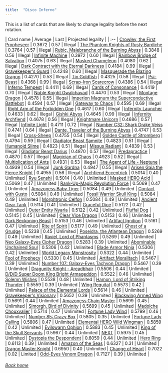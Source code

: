 ```yaml
---
title:  "Disco Inferno"
---
```


This is a list of cards that are likely to change legality before the next rotation.

| Card name | Average | Last | Projected legality |
| :-- |
[Crowley, the First Propheseer](https://db.ygoprodeck.com/card/?search=Crowley,%20the%20First%20Propheseer) | 0.3672 | 0.57 | Illegal |
[The Phantom Knights of Rusty Bardiche](https://db.ygoprodeck.com/card/?search=The%20Phantom%20Knights%20of%20Rusty%20Bardiche) | 0.3764 | 0.57 | Illegal |
[Rubic, Malebranche of the Burning Abyss](https://db.ygoprodeck.com/card/?search=Rubic,%20Malebranche%20of%20the%20Burning%20Abyss) | 0.3848 | 0.56 | Illegal |
[Infinite Machine](https://db.ygoprodeck.com/card/?search=Infinite%20Machine) | 0.3972 | 0.60 | Illegal |
[Rainbow Bridge of Salvation](https://db.ygoprodeck.com/card/?search=Rainbow%20Bridge%20of%20Salvation) | 0.4075 | 0.63 | Illegal |
[Masked Chameleon](https://db.ygoprodeck.com/card/?search=Masked%20Chameleon) | 0.4080 | 0.62 | Illegal |
[Dark Contract with the Eternal Darkness](https://db.ygoprodeck.com/card/?search=Dark%20Contract%20with%20the%20Eternal%20Darkness) | 0.4184 | 0.99 | Illegal |
[Gravekeeper's Guard](https://db.ygoprodeck.com/card/?search=Gravekeeper's%20Guard) | 0.4248 | 0.60 | Illegal |
[Masquerade the Blazing Dragon](https://db.ygoprodeck.com/card/?search=Masquerade%20the%20Blazing%20Dragon) | 0.4270 | 0.53 | Illegal |
[Tin Goldfish](https://db.ygoprodeck.com/card/?search=Tin%20Goldfish) | 0.4325 | 0.58 | Illegal |
[Psi-Beast](https://db.ygoprodeck.com/card/?search=Psi-Beast) | 0.4368 | 0.99 | Illegal |
[Scrap-Iron Scarecrow](https://db.ygoprodeck.com/card/?search=Scrap-Iron%20Scarecrow) | 0.4386 | 0.54 | Illegal |
[Inferno Tempest](https://db.ygoprodeck.com/card/?search=Inferno%20Tempest) | 0.4411 | 0.69 | Illegal |
[Cards of Consonance](https://db.ygoprodeck.com/card/?search=Cards%20of%20Consonance) | 0.4419 | 0.70 | Illegal |
[Noble Knight Gwalchavad](https://db.ygoprodeck.com/card/?search=Noble%20Knight%20Gwalchavad) | 0.4470 | 0.53 | Illegal |
[Montage Dragon](https://db.ygoprodeck.com/card/?search=Montage%20Dragon) | 0.4578 | 0.55 | Illegal |
[Imperion Magnum the Superconductive Battlebot](https://db.ygoprodeck.com/card/?search=Imperion%20Magnum%20the%20Superconductive%20Battlebot) | 0.4594 | 0.57 | Illegal |
[Gateway to Chaos](https://db.ygoprodeck.com/card/?search=Gateway%20to%20Chaos) | 0.4595 | 0.69 | Illegal |
[Right Arm of the Forbidden One](https://db.ygoprodeck.com/card/?search=Right%20Arm%20of%20the%20Forbidden%20One) | 0.4617 | 0.60 | Illegal |
[Infernity Launcher](https://db.ygoprodeck.com/card/?search=Infernity%20Launcher) | 0.4633 | 0.62 | Illegal |
[Gishki Abyss](https://db.ygoprodeck.com/card/?search=Gishki%20Abyss) | 0.4645 | 0.99 | Illegal |
[Infernity Archfiend](https://db.ygoprodeck.com/card/?search=Infernity%20Archfiend) | 0.4678 | 0.56 | Illegal |
[Knightmare Unicorn](https://db.ygoprodeck.com/card/?search=Knightmare%20Unicorn) | 0.4686 | 0.57 | Illegal |
[Infinite Light](https://db.ygoprodeck.com/card/?search=Infinite%20Light) | 0.4711 | 0.72 | Illegal |
[Number C32: Shark Drake Veiss](https://db.ygoprodeck.com/card/?search=Number%20C32:%20Shark%20Drake%20Veiss) | 0.4741 | 0.64 | Illegal |
[Dante, Traveler of the Burning Abyss](https://db.ygoprodeck.com/card/?search=Dante,%20Traveler%20of%20the%20Burning%20Abyss) | 0.4747 | 0.53 | Illegal |
[Cross-Sheep](https://db.ygoprodeck.com/card/?search=Cross-Sheep) | 0.4755 | 0.54 | Illegal |
[Golden Castle of Stromberg](https://db.ygoprodeck.com/card/?search=Golden%20Castle%20of%20Stromberg) | 0.4794 | 0.59 | Illegal |
[Gladiator Beast Samnite](https://db.ygoprodeck.com/card/?search=Gladiator%20Beast%20Samnite) | 0.4823 | 0.51 | Illegal |
[Humanoid Slime](https://db.ygoprodeck.com/card/?search=Humanoid%20Slime) | 0.4823 | 0.51 | Illegal |
[Missus Radiant](https://db.ygoprodeck.com/card/?search=Missus%20Radiant) | 0.4839 | 0.53 | Illegal |
[Gladiator Beast Darius](https://db.ygoprodeck.com/card/?search=Gladiator%20Beast%20Darius) | 0.4870 | 0.57 | Illegal |
[Predapractice](https://db.ygoprodeck.com/card/?search=Predapractice) | 0.4870 | 0.57 | Illegal |
[Magician of Chaos](https://db.ygoprodeck.com/card/?search=Magician%20of%20Chaos) | 0.4923 | 0.52 | Illegal |
[Multiplication of Ants](https://db.ygoprodeck.com/card/?search=Multiplication%20of%20Ants) | 0.4931 | 0.53 | Illegal |
[The Agent of Life - Neptune](https://db.ygoprodeck.com/card/?search=The%20Agent%20of%20Life%20-%20Neptune) | 0.4939 | 0.54 | Illegal |
[Junk Gardna](https://db.ygoprodeck.com/card/?search=Junk%20Gardna) | 0.4947 | 0.55 | Illegal |
[Arisen Gaia the Fierce Knight](https://db.ygoprodeck.com/card/?search=Arisen%20Gaia%20the%20Fierce%20Knight) | 0.4955 | 0.56 | Illegal |
[Archfiend Eccentrick](https://db.ygoprodeck.com/card/?search=Archfiend%20Eccentrick) | 0.5014 | 0.40 | Unlimited |
[Ryu Senshi](https://db.ygoprodeck.com/card/?search=Ryu%20Senshi) | 0.5014 | 0.40 | Unlimited |
[Masked HERO Acid](https://db.ygoprodeck.com/card/?search=Masked%20HERO%20Acid) | 0.5069 | 0.47 | Unlimited |
[Rank-Up-Magic Revolution Force](https://db.ygoprodeck.com/card/?search=Rank-Up-Magic%20Revolution%20Force) | 0.5069 | 0.47 | Unlimited |
[Amazoness Baby Tiger](https://db.ygoprodeck.com/card/?search=Amazoness%20Baby%20Tiger) | 0.5084 | 0.49 | Unlimited |
[Contact with Gusto](https://db.ygoprodeck.com/card/?search=Contact%20with%20Gusto) | 0.5084 | 0.49 | Unlimited |
[Fossil Warrior Skull King](https://db.ygoprodeck.com/card/?search=Fossil%20Warrior%20Skull%20King) | 0.5084 | 0.49 | Unlimited |
[Morphtronic Celfon](https://db.ygoprodeck.com/card/?search=Morphtronic%20Celfon) | 0.5084 | 0.49 | Unlimited |
[Ancient Gear Tank](https://db.ygoprodeck.com/card/?search=Ancient%20Gear%20Tank) | 0.5114 | 0.41 | Unlimited |
[Graceful Dice](https://db.ygoprodeck.com/card/?search=Graceful%20Dice) | 0.5122 | 0.42 | Unlimited |
[Outer Entity Nyarla](https://db.ygoprodeck.com/card/?search=Outer%20Entity%20Nyarla) | 0.5122 | 0.42 | Unlimited |
[Fluffal Dog](https://db.ygoprodeck.com/card/?search=Fluffal%20Dog) | 0.5145 | 0.45 | Unlimited |
[Clear Vice Dragon](https://db.ygoprodeck.com/card/?search=Clear%20Vice%20Dragon) | 0.5153 | 0.46 | Unlimited |
[Dark Beckoning Beast](https://db.ygoprodeck.com/card/?search=Dark%20Beckoning%20Beast) | 0.5153 | 0.46 | Unlimited |
[Artifact Ignition](https://db.ygoprodeck.com/card/?search=Artifact%20Ignition) | 0.5161 | 0.47 | Unlimited |
[Rite of Spirit](https://db.ygoprodeck.com/card/?search=Rite%20of%20Spirit) | 0.5177 | 0.49 | Unlimited |
[Ghost of a Grudge](https://db.ygoprodeck.com/card/?search=Ghost%20of%20a%20Grudge) | 0.5238 | 0.45 | Unlimited |
[Poseidra, the Atlantean Dragon](https://db.ygoprodeck.com/card/?search=Poseidra,%20the%20Atlantean%20Dragon) | 0.5269 | 0.49 | Unlimited |
[Raviel, Lord of Phantasms](https://db.ygoprodeck.com/card/?search=Raviel,%20Lord%20of%20Phantasms) | 0.5269 | 0.49 | Unlimited |
[Neo Galaxy-Eyes Cipher Dragon](https://db.ygoprodeck.com/card/?search=Neo%20Galaxy-Eyes%20Cipher%20Dragon) | 0.5283 | 0.39 | Unlimited |
[Abominable Unchained Soul](https://db.ygoprodeck.com/card/?search=Abominable%20Unchained%20Soul) | 0.5306 | 0.42 | Unlimited |
[Blade Armor Ninja](https://db.ygoprodeck.com/card/?search=Blade%20Armor%20Ninja) | 0.5306 | 0.42 | Unlimited |
[World Legacy Monstrosity](https://db.ygoprodeck.com/card/?search=World%20Legacy%20Monstrosity) | 0.5322 | 0.44 | Unlimited |
[Fool of Prophecy](https://db.ygoprodeck.com/card/?search=Fool%20of%20Prophecy) | 0.5330 | 0.45 | Unlimited |
[Artifact Moralltach](https://db.ygoprodeck.com/card/?search=Artifact%20Moralltach) | 0.5467 | 0.39 | Unlimited |
[Number 107: Galaxy-Eyes Tachyon Dragon](https://db.ygoprodeck.com/card/?search=Number%20107:%20Galaxy-Eyes%20Tachyon%20Dragon) | 0.5467 | 0.39 | Unlimited |
[Dragunity Knight - Areadbhair](https://db.ygoprodeck.com/card/?search=Dragunity%20Knight%20-%20Areadbhair) | 0.5506 | 0.44 | Unlimited |
[D/D/D Super Doom King Bright Armageddon](https://db.ygoprodeck.com/card/?search=D/D/D%20Super%20Doom%20King%20Bright%20Armageddon) | 0.5522 | 0.46 | Unlimited |
[Solemn Wishes](https://db.ygoprodeck.com/card/?search=Solemn%20Wishes) | 0.5538 | 0.48 | Unlimited |
[Hamon, Lord of Striking Thunder](https://db.ygoprodeck.com/card/?search=Hamon,%20Lord%20of%20Striking%20Thunder) | 0.5559 | 0.39 | Unlimited |
[Wing Requital](https://db.ygoprodeck.com/card/?search=Wing%20Requital) | 0.5573 | 0.42 | Unlimited |
[Palace of the Elemental Lords](https://db.ygoprodeck.com/card/?search=Palace%20of%20the%20Elemental%20Lords) | 0.5614 | 0.46 | Unlimited |
[Gravekeeper's Visionary](https://db.ygoprodeck.com/card/?search=Gravekeeper's%20Visionary) | 0.5652 | 0.39 | Unlimited |
[Blackwing Armed Wing](https://db.ygoprodeck.com/card/?search=Blackwing%20Armed%20Wing) | 0.5691 | 0.44 | Unlimited |
[Amazoness Chain Master](https://db.ygoprodeck.com/card/?search=Amazoness%20Chain%20Master) | 0.5699 | 0.45 | Unlimited |
[Simorgh, Bird of Divinity](https://db.ygoprodeck.com/card/?search=Simorgh,%20Bird%20of%20Divinity) | 0.5699 | 0.45 | Unlimited |
[Madolche Chouxvalier](https://db.ygoprodeck.com/card/?search=Madolche%20Chouxvalier) | 0.5714 | 0.47 | Unlimited |
[Fortune Lady Wind](https://db.ygoprodeck.com/card/?search=Fortune%20Lady%20Wind) | 0.5799 | 0.46 | Unlimited |
[Number 85: Crazy Box](https://db.ygoprodeck.com/card/?search=Number%2085:%20Crazy%20Box) | 0.5805 | 0.35 | Unlimited |
[Fortune Lady Calling](https://db.ygoprodeck.com/card/?search=Fortune%20Lady%20Calling) | 0.5806 | 0.47 | Unlimited |
[Elemental HERO Wild Wingman](https://db.ygoprodeck.com/card/?search=Elemental%20HERO%20Wild%20Wingman) | 0.5859 | 0.42 | Unlimited |
[Evilswarm Ophion](https://db.ygoprodeck.com/card/?search=Evilswarm%20Ophion) | 0.5883 | 0.45 | Unlimited |
[King of the Skull Servants](https://db.ygoprodeck.com/card/?search=King%20of%20the%20Skull%20Servants) | 0.5967 | 0.44 | Unlimited |
[NEXT](https://db.ygoprodeck.com/card/?search=NEXT) | 0.5975 | 0.45 | Unlimited |
[Dystopia the Despondent](https://db.ygoprodeck.com/card/?search=Dystopia%20the%20Despondent) | 0.6059 | 0.44 | Unlimited |
[Hero Ring](https://db.ygoprodeck.com/card/?search=Hero%20Ring) | 0.6113 | 0.39 | Unlimited |
[Amazon of the Seas](https://db.ygoprodeck.com/card/?search=Amazon%20of%20the%20Seas) | 0.6327 | 0.31 | Unlimited |
[Dragon Master Knight](https://db.ygoprodeck.com/card/?search=Dragon%20Master%20Knight) | 0.6950 | 0.40 | Unlimited |
[Change of Heart](https://db.ygoprodeck.com/card/?search=Change%20of%20Heart) | 0.7022 | 0.02 | Limited |
[Odd-Eyes Venom Dragon](https://db.ygoprodeck.com/card/?search=Odd-Eyes%20Venom%20Dragon) | 0.7127 | 0.39 | Unlimited |

###### [Back home](index)